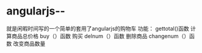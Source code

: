 # angularjs--
就是闲暇时间写的一个简单的套用了angularjs的购物车
功能： gettotal()函数 计算商品总价格
       buy（）函数 购买
       delnum（）函数 删除商品
       changenum（）函数 改变商品数量
